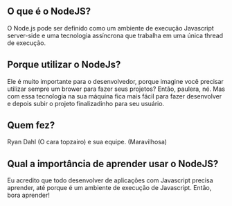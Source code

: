 ## O que é o NodeJS?
O Node.js pode ser definido como um ambiente de execução Javascript server-side e uma tecnologia assíncrona que trabalha em uma única thread de execução.
## Porque utilizar  o NodeJs?
Ele é muito importante para o desenvolvedor, porque imagine você precisar utilizar sempre um brower para fazer seus projetos? Então, paulera, né. Mas com essa tecnologia na sua máquina fica mais fácil para fazer desenvolver e depois subir o projeto finalizadinho para seu usuário.

## Quem fez?
Ryan Dahl (O cara topzairo) e sua equipe. (Maravilhosa)

## Qual a importância de aprender usar o NodeJS?
Eu acredito que todo desenvolver de aplicações com Javascript precisa aprender, até porque é um ambiente de execução de Javascript. Então, bora aprender!